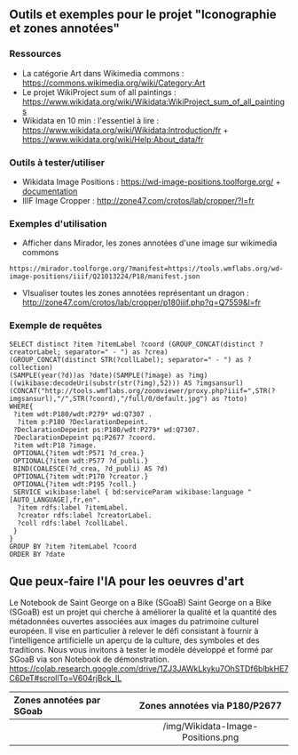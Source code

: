 ## Outils et exemples pour le projet "Iconographie et zones annotées"

### Ressources 

* La catégorie Art dans Wikimedia commons : https://commons.wikimedia.org/wiki/Category:Art
* Le projet WikiProject sum of all paintings : https://www.wikidata.org/wiki/Wikidata:WikiProject_sum_of_all_paintings
* Wikidata en 10 min : l'essentiel à lire : https://www.wikidata.org/wiki/Wikidata:Introduction/fr + https://www.wikidata.org/wiki/Help:About_data/fr

### Outils à tester/utiliser 

* Wikidata Image Positions : https://wd-image-positions.toolforge.org/ + [documentation](https://www.wikidata.org/wiki/User:Lucas_Werkmeister/Wikidata_Image_Positions)
* IIIF Image Cropper : http://zone47.com/crotos/lab/cropper/?l=fr

### Exemples d'utilisation

* Afficher dans Mirador, les zones annotées d'une image sur wikimedia commons
````
https://mirador.toolforge.org/?manifest=https://tools.wmflabs.org/wd-image-positions/iiif/Q21013224/P18/manifest.json
````
* VIsualiser toutes les zones annotées représentant un dragon : http://zone47.com/crotos/lab/cropper/p180iiif.php?q=Q7559&l=fr


### Exemple de requêtes
````sparql
SELECT distinct ?item ?itemLabel ?coord (GROUP_CONCAT(distinct ?creatorLabel; separator=" - ") as ?crea)
(GROUP_CONCAT(distinct STR(?collLabel); separator=" - ") as ?collection)
(SAMPLE(year(?d))as ?date)(SAMPLE(?image) as ?img)
((wikibase:decodeUri(substr(str(?img),52))) AS ?imgsansurl)
(CONCAT("http://tools.wmflabs.org/zoomviewer/proxy.php?iiif=",STR(?imgsansurl),"/",STR(?coord),"/full/0/default.jpg") as ?toto)
WHERE{
 ?item wdt:P180/wdt:P279* wd:Q7307 .
  ?item p:P180 ?DeclarationDepeint.
 ?DeclarationDepeint ps:P180/wdt:P279* wd:Q7307.
 ?DeclarationDepeint pq:P2677 ?coord.
 ?item wdt:P18 ?image.
 OPTIONAL{?item wdt:P571 ?d_crea.}
 OPTIONAL{?item wdt:P577 ?d_publi.}
 BIND(COALESCE(?d_crea, ?d_publi) AS ?d)
 OPTIONAL{?item wdt:P170 ?creator.}
 OPTIONAL{?item wdt:P195 ?coll.}
 SERVICE wikibase:label { bd:serviceParam wikibase:language "[AUTO_LANGUAGE],fr,en".
  ?item rdfs:label ?itemLabel.
  ?creator rdfs:label ?creatorLabel.
  ?coll rdfs:label ?collLabel.
 }
}
GROUP BY ?item ?itemLabel ?coord 
ORDER BY ?date

````

## Que peux-faire l'IA pour les oeuvres d'art
Le Notebook de Saint George on a Bike (SGoaB)
Saint George on a Bike (SGoaB) est un projet qui cherche à améliorer la qualité et la quantité des métadonnées ouvertes associées aux images du patrimoine culturel européen. Il vise en particulier à relever le défi consistant à fournir à l’intelligence artificielle un aperçu de la culture, des symboles et des traditions. Nous vous invitons à tester le modèle développé et formé par SGoaB via son Notebook de démonstration.
https://colab.research.google.com/drive/1ZJ3JAWkLkyku7OhSTDf6blbkHE7C6DeT#scrollTo=V604rjBck_IL

| Zones annotées par SGoab | Zones annotées via P180/P2677          |
| :--------------- |:---------------:|
| [](/img/Ez9gLw6WEAEv0Ix.jpeg) |    /img/Wikidata-Image-Positions.png   | 

